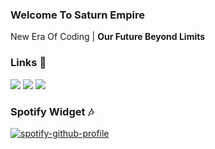 <h3>Welcome To <b>Saturn Empire</b></h3>
<p>New Era Of Coding | <b>Our Future Beyond Limits</b></p>

<!DOCTYPE html>
<html>
  <h3><b>Links 🔗</b></h3>
  
 <a href="https://open.spotify.com/user/zzykeijuuo3t2kpl6grmgo6gy" target="blank_">
  <img src="https://img.shields.io/badge/-Spotify-00FFAA?logo=spotify&logoColor=white&logoWidth=25"></a>
 <a href="https://steamcommunity.com/id/saturntr/" target="blank_">
  <img src="https://img.shields.io/badge/-Steam-0B0B0B?logo=steam&logoColor=white&logoWidth=25"></a>
  <a href="https://www.instagram.com/mstfyvzk" target="blank_">
  <img src="https://img.shields.io/badge/-Instagram-FD05A0?logo=instagram&logoColor=white&logoWidth=25"></a>
 <br>
 
 <h3>Spotify Widget 🎶</h3>
 
 [![spotify-github-profile](https://spotify-github-profile.vercel.app/api/view?uid=zzykeijuuo3t2kpl6grmgo6gy&cover_image=true&theme=default&show_offline=true&background_color=171717&interchange=false&bar_color=08f000)](https://github.com/kittinan/spotify-github-profile)
</html>
